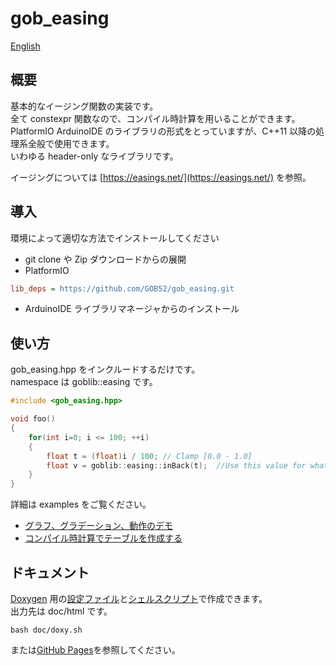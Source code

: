 # gob_easing

[English](README.md)

## 概要

基本的なイージング関数の実装です。  
全て constexpr 関数なので、コンパイル時計算を用いることができます。  
PlatformIO ArduinoIDE のライブラリの形式をとっていますが、C++11 以降の処理系全般で使用できます。  
いわゆる header-only なライブラリです。

イージングについては [https://easings.net/](https://easings.net/) を参照。

## 導入
環境によって適切な方法でインストールしてください
* git clone や Zip ダウンロードからの展開
* PlatformIO
```ini
lib_deps = https://github.com/GOB52/gob_easing.git
```
* ArduinoIDE ライブラリマネージャからのインストール

## 使い方
gob_easing.hpp をインクルードするだけです。  
namespace は goblib::easing です。  
```cpp
#include <gob_easing.hpp>

void foo()
{
    for(int i=0; i <= 100; ++i)
    {
        float t = (float)i / 100; // Clamp [0.0 - 1.0]
        float v = goblib::easing::inBack(t);  //Use this value for what you want to do.
    }
}
```
詳細は examples をご覧ください。  
* [グラフ、グラデーション、動作のデモ](examples/demo)
* [コンパイル時計算でテーブルを作成する](examples/lookup_table)


## ドキュメント
[Doxygen](https://www.doxygen.nl/) 用の[設定ファイル](doc/Doxyfile)と[シェルスクリプト](doc/doxy.sh)で作成できます。  
出力先は doc/html です。
```
bash doc/doxy.sh
```

または[GitHub Pages](https://gob52.github.io/gob_easing/)を参照してください。



